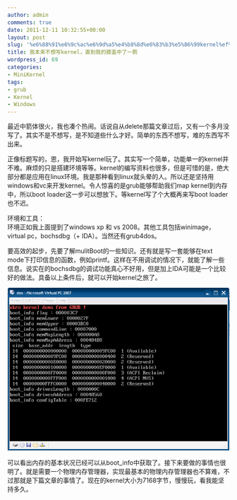 ```yaml
---
author: admin
comments: true
date: 2011-12-11 10:32:55+00:00
layout: post
slug: '%e6%88%91%e6%9c%ac%e6%9d%a5%e4%b8%8d%e6%83%b3%e5%86%99kernel%ef%bc%8c%e7%9b%b4%e5%88%b0%e6%88%91%e7%9a%84%e8%86%9d%e7%9b%96%e4%b8%ad%e4%ba%86%e4%b8%80%e7%ae%ad'
title: 我本来不想写kernel，直到我的膝盖中了一箭
wordpress_id: 69
categories:
- MiniKernel
tags:
- grub
- Kernel
- Windows
---
```


最近中箭体很火，我也凑个热闹。话说自从delete那篇文章过后，又有一个多月没写了。其实不是不想写，是不知道些什么才好。简单的东西不想写，难的东西写不出来。

正像标题写的，恩，我开始写kernel玩了。其实写一个简单，功能单一的kernel并不难。麻烦的只是搭建环境等等。kernel的编写资料也很多，但是可惜的是，绝大部分都是应用在linux环境。我是那种看到linux就头晕的人。所以还是坚持用windows和vc来开发kernel。令人惊喜的是grub能够帮助我们map kernel到内存中，所以boot loader这一步可以想放下。等kernel写了个大概再来写boot loader也不迟。

环境和工具：  
环境正如我上面提到了windows xp 和 vs 2008。其他工具包括winimage，virtual pc，bochsdbg（+ IDA）。当然还有grub4dos。

要高效的起步，先要了解mulitBoot的一些知识。还有就是写一套能够在text mode下打印信息的函数，例如printf。这样在不用调试的情况下，就能了解一些信息。说实在的bochsdbg的调试功能真心不好用，但是加上IDA可能是一个比较好的做法。具备以上条件后，就可以开始kernel之旅了。

[![](/uploads/2011/12/20111211174748.png)](/uploads/2011/12/20111211174748.png)

可以看出内存的基本状况已经可以从boot_info中获取了。接下来要做的事情也很明了。就是需要一个物理内存管理器，实现最基本的物理内存管理器也不算难，不过那就是下篇文章的事情了。现在的kernel大小为7168字节，慢慢玩，看我能坚持多久。
